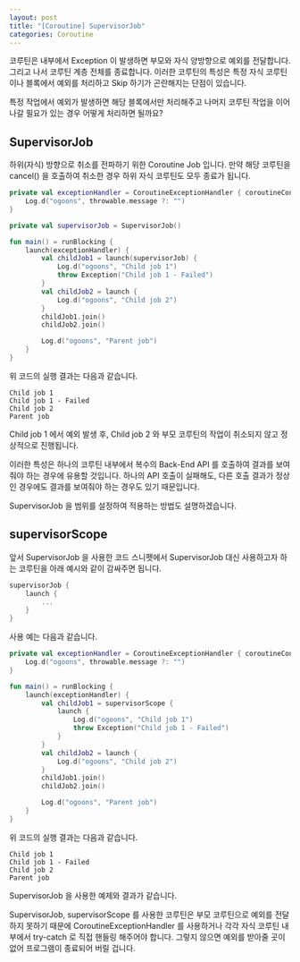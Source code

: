 ```yaml
---
layout: post
title: "[Coroutine] SupervisorJob"
categories: Coroutine
---
```


코루틴은 내부에서 Exception 이 발생하면 부모와 자식 양방향으로 예외를 전달합니다. 그리고 나서 코루틴 계층 전체를 종료합니다. 이러한 코루틴의 특성은 특정 자식 코루틴이나 블록에서 예외를 처리하고 Skip 하기가 곤란해지는 단점이 있습니다.

특정 작업에서 예외가 발생하면 해당 블록에서만 처리해주고 나머지 코루틴 작업을 이어나갈 필요가 있는 경우 어떻게 처리하면 될까요?

## SupervisorJob

하위(자식) 방향으로 취소를 전파하기 위한 Coroutine Job 입니다.
만약 해당 코루틴을 cancel() 을 호출하여 취소한 경우 하위 자식 코루틴도 모두 종료가 됩니다. 

~~~kotlin
private val exceptionHandler = CoroutineExceptionHandler { coroutineContext, throwable ->
    Log.d("ogoons", throwable.message ?: "")
}

private val supervisorJob = SupervisorJob()

fun main() = runBlocking {
    launch(exceptionHandler) {
        val childJob1 = launch(supervisorJob) {
            Log.d("ogoons", "Child job 1")
            throw Exception("Child job 1 - Failed")
        }
        val childJob2 = launch {
            Log.d("ogoons", "Child job 2")
        }
        childJob1.join()
        childJob2.join()

        Log.d("ogoons", "Parent job")
    }
}
~~~

위 코드의 실행 결과는 다음과 같습니다.

~~~
Child job 1
Child job 1 - Failed
Child job 2
Parent job
~~~

Child job 1 에서 예외 발생 후, Child job 2 와 부모 코루틴의 작업이 취소되지 않고 정상적으로 진행됩니다.

이러한 특성은 하나의 코루틴 내부에서 복수의 Back-End API 를 호출하여 결과를 보여줘야 하는 경우에 유용할 것입니다.
하나의 API 호출이 실패해도, 다른 호출 결과가 정상인 경우에도 결과를 보여줘야 하는 경우도 있기 때문입니다.

SupervisorJob 을 범위를 설정하여 적용하는 방법도 설명하겠습니다.

## supervisorScope

앞서 SupervisorJob 을 사용한 코드 스니펫에서 SupervisorJob 대신 사용하고자 하는 코루틴을 아래 예시와 같이 감싸주면 됩니다.

~~~kotlin
supervisorJob {
    launch {
        ...
    }
}
~~~

사용 예는 다음과 같습니다.

~~~kotlin
private val exceptionHandler = CoroutineExceptionHandler { coroutineContext, throwable ->
    Log.d("ogoons", throwable.message ?: "")
}

fun main() = runBlocking {
    launch(exceptionHandler) {
        val childJob1 = supervisorScope {
            launch {
                Log.d("ogoons", "Child job 1")
                throw Exception("Child job 1 - Failed")
            }
        }
        val childJob2 = launch {
            Log.d("ogoons", "Child job 2")
        }
        childJob1.join()
        childJob2.join()

        Log.d("ogoons", "Parent job")
    }
}
~~~

위 코드의 실행 결과는 다음과 같습니다.

~~~
Child job 1
Child job 1 - Failed
Child job 2
Parent job
~~~

SupervisorJob 을 사용한 예제와 결과가 같습니다.

SupervisorJob, supervisorScope 를 사용한 코루틴은 부모 코루틴으로 예외를 전달하지 못하기 때문에 CoroutineExceptionHandler 를 사용하거나 각각 자식 코루틴 내부에서 try-catch 로 직접 핸들링 해주어야 합니다.
그렇지 않으면 예외를 받아줄 곳이 없어 프로그램이 종료되어 버릴 겁니다.
